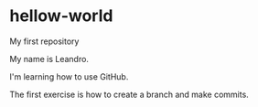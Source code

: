 # hellow-world
My first repository

My name is Leandro.

I'm learning how to use GitHub.

The first exercise is how to create a branch and make commits.
